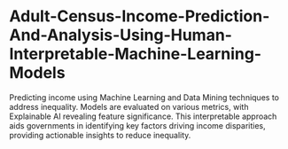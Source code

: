 # Adult-Census-Income-Prediction-And-Analysis-Using-Human-Interpretable-Machine-Learning-Models
Predicting income using Machine Learning and Data Mining techniques to address inequality. Models are evaluated on various metrics, with Explainable AI revealing feature significance. This interpretable approach aids governments in identifying key factors driving income disparities, providing actionable insights to reduce inequality.
